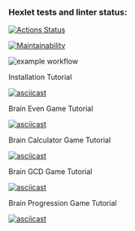 ### Hexlet tests and linter status:
[![Actions Status](https://github.com/hsifananab/frontend-project-lvl1/workflows/hexlet-check/badge.svg)](https://github.com/hsifananab/frontend-project-lvl1/actions)

[![Maintainability](https://api.codeclimate.com/v1/badges/60be3b8e90c1a4754987/maintainability)](https://codeclimate.com/github/hsifananab/frontend-project-lvl1/maintainability)

![example workflow](https://github.com/hsifananab/frontend-project-lvl1/actions/workflows/superlinter.yml/badge.svg)

Installation Tutorial

[![asciicast](https://asciinema.org/a/UqonrcdnMP7fM5eF6tehXQDPY.svg)](https://asciinema.org/a/UqonrcdnMP7fM5eF6tehXQDPY)

Brain Even Game Tutorial

[![asciicast](https://asciinema.org/a/o3je2nqFJp9SXyc5E2zEZGWnY.svg)](https://asciinema.org/a/o3je2nqFJp9SXyc5E2zEZGWnY)

Brain Calculator Game Tutorial 

[![asciicast](https://asciinema.org/a/z4QiQZbPY29AUJwmMRlsiAhOr.svg)](https://asciinema.org/a/z4QiQZbPY29AUJwmMRlsiAhOr)

Brain GCD Game Tutorial

[![asciicast](https://asciinema.org/a/TXBxOl9WE95KGehxrZASxbI3V.svg)](https://asciinema.org/a/TXBxOl9WE95KGehxrZASxbI3V)

Brain Progression Game Tutorial

[![asciicast](https://asciinema.org/a/veaeg47axKaOZyQFnDeLRHeEq.svg)](https://asciinema.org/a/veaeg47axKaOZyQFnDeLRHeEq)